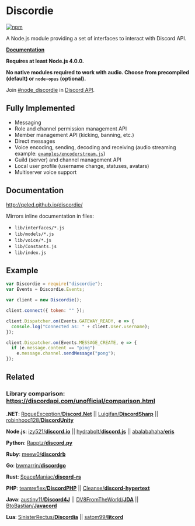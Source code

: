 # Discordie

[![npm](https://img.shields.io/npm/dm/discordie.svg)](https://www.npmjs.com/package/discordie)

A Node.js module providing a set of interfaces to interact with Discord API.

[**Documentation**](http://qeled.github.io/discordie/)

**Requires at least Node.js 4.0.0.**

**No native modules required to work with audio. Choose from precompiled (default) or `node-opus` (optional).**

Join [#node_discordie](https://discord.gg/0SBTUU1wZTYM8nHo) in [Discord API](https://discord.gg/0SBTUU1wZTYM8nHo).

## Fully Implemented

* Messaging
* Role and channel permission management API
* Member management API (kicking, banning, etc.)
* Direct messages
* Voice encoding, sending, decoding and receiving
(audio streaming example: [`examples/encoderstream.js`](https://github.com/qeled/discordie/blob/master/examples/encoderstream.js))
* Guild (server) and channel management API
* Local user profile (username change, statuses, avatars)
* Multiserver voice support

## Documentation

http://qeled.github.io/discordie/

Mirrors inline documentation in files:
* `lib/interfaces/*.js`
* `lib/models/*.js`
* `lib/voice/*.js`
* `lib/Constants.js`
* `lib/index.js`

## Example

```js
var Discordie = require("discordie");
var Events = Discordie.Events;

var client = new Discordie();

client.connect({ token: "" });

client.Dispatcher.on(Events.GATEWAY_READY, e => {
  console.log("Connected as: " + client.User.username);
});

client.Dispatcher.on(Events.MESSAGE_CREATE, e => {
  if (e.message.content == "ping")
    e.message.channel.sendMessage("pong");
});
```

## Related

### Library comparison: https://discordapi.com/unofficial/comparison.html

**.NET**:
[RogueException/**Discord.Net**](https://github.com/RogueException/Discord.Net) ||
[Luigifan/**DiscordSharp**](https://github.com/Luigifan/DiscordSharp) ||
[robinhood128/**DiscordUnity**](https://github.com/robinhood128/DiscordUnity)

**Node.js**:
[izy521/**discord.io**](https://github.com/izy521/discord.io) ||
[hydrabolt/**discord.js**](https://github.com/hydrabolt/discord.js) ||
[abalabahaha/**eris**](https://github.com/abalabahaha/eris)

**Python**:
[Rapptz/**discord.py**](https://github.com/Rapptz/discord.py)

**Ruby**:
[meew0/**discordrb**](https://github.com/meew0/discordrb)

**Go**:
[bwmarrin/**discordgo**](https://github.com/bwmarrin/discordgo)

**Rust**:
[SpaceManiac/**discord-rs**](https://github.com/SpaceManiac/discord-rs)

**PHP**:
[teamreflex/**DiscordPHP**](https://github.com/teamreflex/DiscordPHP) ||
[Cleanse/**discord-hypertext**](https://github.com/Cleanse/discord-hypertext)

**Java**:
[austinv11/**Discord4J**](https://github.com/austinv11/Discord4J) ||
[DV8FromTheWorld/**JDA**](https://github.com/DV8FromTheWorld/JDA/) ||
[BtoBastian/**Javacord**](https://github.com/BtoBastian/Javacord)

**Lua**:
[SinisterRectus/**Discordia**](https://github.com/SinisterRectus/Discordia) ||
[satom99/**litcord**](https://github.com/satom99/litcord)

